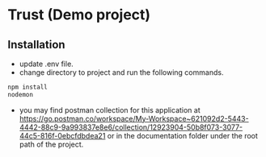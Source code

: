 # Trust (Demo project)
  
## Installation

- update .env file.
- change directory to project and run the following commands.
```bash
npm install
nodemon
```

- you may find postman collection for this application at https://go.postman.co/workspace/My-Workspace~621092d2-5443-4442-88c9-9a993837e8e6/collection/12923904-50b8f073-3077-44c5-816f-0ebcfdbdea21 or in the documentation folder under the root path of the project.